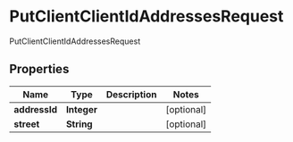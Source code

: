 

# PutClientClientIdAddressesRequest

PutClientClientIdAddressesRequest
## Properties

Name | Type | Description | Notes
------------ | ------------- | ------------- | -------------
**addressId** | **Integer** |  |  [optional]
**street** | **String** |  |  [optional]



